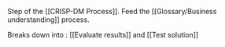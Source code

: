 Step of the [[CRISP-DM Process]]. Feed the [[Glossary/Business understanding]] process. 

Breaks down into : [[Evaluate results]] and [[Test solution]]